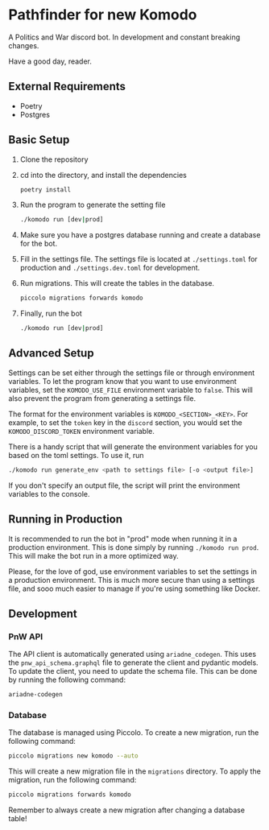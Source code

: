 # Pathfinder for new Komodo

A Politics and War discord bot. In development and constant breaking changes.

Have a good day, reader.

## External Requirements

- Poetry
- Postgres

## Basic Setup

1. Clone the repository
2. cd into the directory, and install the dependencies

    ```bash
    poetry install
    ```

3. Run the program to generate the setting file

    ```bash
    ./komodo run [dev|prod]
    ```

4. Make sure you have a postgres database running and create a database for the bot.

5. Fill in the settings file. The settings file is located at `./settings.toml` for production and `./settings.dev.toml` for development.

6. Run migrations. This will create the tables in the database.

    ```bash
    piccolo migrations forwards komodo
    ```

7. Finally, run the bot

    ```bash
    ./komodo run [dev|prod]
    ```

## Advanced Setup

Settings can be set either through the settings file or through environment variables. To let the program know that you want to use environment variables, set the `KOMODO_USE_FILE` environment variable to `false`. This will also prevent the program from generating a settings file.

The format for the environment variables is `KOMODO_<SECTION>_<KEY>`. For example, to set the `token` key in the `discord` section, you would set the `KOMODO_DISCORD_TOKEN` environment variable.

There is a handy script that will generate the environment variables for you based on the toml settings. To use it, run

```bash
./komodo run generate_env <path to settings file> [-o <output file>]
```

If you don't specify an output file, the script will print the environment variables to the console.

## Running in Production

It is recommended to run the bot in "prod" mode when running it in a production environment. This is done simply by running `./komodo run prod`. This will make the bot run in a more optimized way.

Please, for the love of god, use environment variables to set the settings in a production environment. This is much more secure than using a settings file, and sooo much easier to manage if you're using something like Docker.

## Development

### PnW API

The API client is automatically generated using `ariadne_codegen`. This uses the `pnw_api_schema.graphql` file to generate the client and pydantic models. To update the client, you need to update the schema file. This can be done by running the following command:

```bash
ariadne-codegen
```

### Database

The database is managed using Piccolo. To create a new migration, run the following command:

```bash
piccolo migrations new komodo --auto
```

This will create a new migration file in the `migrations` directory. To apply the migration, run the following command:

```bash
piccolo migrations forwards komodo
```

Remember to always create a new migration after changing a database table!

